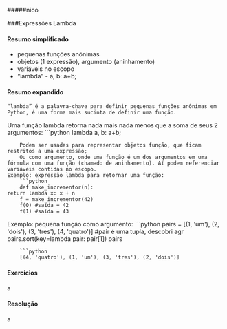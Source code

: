 #####nico

###Expressões Lambda
#### Resumo simplificado

- pequenas funções anônimas
- objetos (1 expressão), argumento (aninhamento)
- variáveis no escopo
- “lambda” - a, b: a+b;


#### Resumo expandido

	“lambda” é a palavra-chave para definir pequenas funções anônimas em Python, é uma forma mais sucinta de definir uma função.
Uma função lambda retorna nada mais nada menos que a soma de seus 2 argumentos: 
	```python
	lambda a, b: a+b;
```
	Podem ser usadas para representar objetos função, que ficam restritos a uma expressão;
	Ou como argumento, onde uma função é um dos argumentos em uma fórmula com uma função (chamado de aninhamento). Aí podem referenciar variáveis contidas no escopo.
Exemplo: expressão lambda para retornar uma função:
	```python
	def make_incrementor(n):
return lambda x: x + n
	f = make_incrementor(42)
	f(0) #saída = 42
	f(1) #saída = 43
```
 
Exemplo: pequena função como argumento:
	```python
	pairs = [(1, 'um'), (2, 'dois'), (3, 'tres'), (4, 'quatro')] #pair é uma tupla, descobri agr
	pairs.sort(key=lambda pair: pair[1])
	pairs
```
	```python
	[(4, 'quatro'), (1, 'um'), (3, 'tres'), (2, 'dois')]
```


#### Exercícios

a

#### Resolução

a